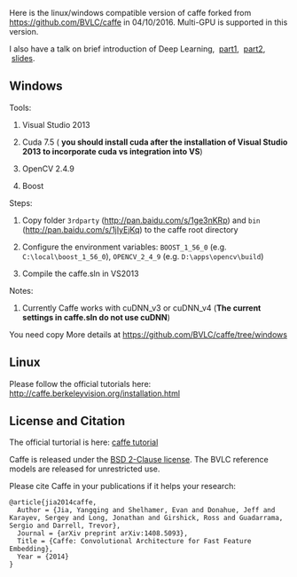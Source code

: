 Here is the linux/windows compatible version of caffe forked from https://github.com/BVLC/caffe in 04/10/2016. Multi-GPU is
supported in this version.

I also have a talk on brief introduction of Deep Learning, &nbsp;[part1](http://v.youku.com/v_show/id_XMTYyMTk1NDU2MA==.html), &nbsp;[part2](http://v.youku.com/v_show/id_XMTYyMTk2MTEwOA==.html), &nbsp;[slides](http://pan.baidu.com/s/1hrMmyS8).

## Windows
Tools:

1. Visual Studio 2013

2. Cuda 7.5 (&nbsp;**you should install cuda after the installation of Visual Studio 2013 to incorporate cuda vs integration into VS**)

3. OpenCV 2.4.9

4. Boost

Steps:

1. Copy folder `3rdparty` (http://pan.baidu.com/s/1ge3nKRp) and `bin` (http://pan.baidu.com/s/1jIyEjKq) to the caffe root directory

2. Configure the environment variables: `BOOST_1_56_0` (e.g. `C:\local\boost_1_56_0`), `OPENCV_2_4_9` (e.g. `D:\apps\opencv\build`)

3. Compile the caffe.sln in VS2013

Notes:

1. Currently Caffe works with cuDNN_v3 or cuDNN_v4 (**The current settings in caffe.sln do not use cuDNN**)

You need copy More details at https://github.com/BVLC/caffe/tree/windows

## Linux

Please follow the official tutorials here: http://caffe.berkeleyvision.org/installation.html 

## License and Citation

The official turtorial is here: [caffe tutorial](http://caffe.berkeleyvision.org/installation.html)

Caffe is released under the [BSD 2-Clause license](https://github.com/BVLC/caffe/blob/master/LICENSE).
The BVLC reference models are released for unrestricted use.

Please cite Caffe in your publications if it helps your research:

    @article{jia2014caffe,
      Author = {Jia, Yangqing and Shelhamer, Evan and Donahue, Jeff and Karayev, Sergey and Long, Jonathan and Girshick, Ross and Guadarrama, Sergio and Darrell, Trevor},
      Journal = {arXiv preprint arXiv:1408.5093},
      Title = {Caffe: Convolutional Architecture for Fast Feature Embedding},
      Year = {2014}
    }
